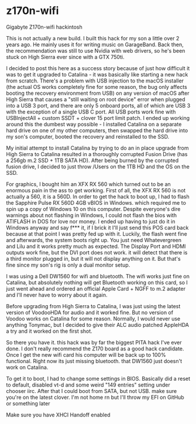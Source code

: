 # z170n-wifi
Gigabyte Z170n-wifi hackintosh

This is not actually a new build. I built this hack for my son a little over 2 years ago. He mainly uses it for writing music on GarageBand. Back then, the recommendation was still to use Nvidia with web drivers, so he's been stuck on High Sierra ever since with a GTX 750ti.

I decided to post this here as a success story because of just how difficult it was to get it upgraded to Catalina - it was basically like starting a new hack from scratch. There's a problem with USB injection to the macOS installer (the actual OS works completely fine for some reason, the bug only affects booting the recovery environment from USB) on any version of macOS after High Sierra that causes a "still waiting on root device" error when plugged into a USB 3 port, and there are only 5 onboard ports, all of which are USB 3 with the exception of a single USB C port. All USB ports work fine with USBInjectAll + custom SSDT + clover 15 port limit patch. I ended up working around this the dumbest way possible - I installed Catalina on a separate hard drive on one of my other computers, then swapped the hard drive into my son's computer, booted the recovery and reinstalled to the SSD.

My initial attempt to install Catalina by trying to do an in place upgrade from High Sierra to Catalina resulted in a thoroughly corrupted Fusion Drive (has a 256gb m.2 SSD + 1TB SATA HD). After being burned by the corrupted fusion drive, I decided to just throw /Users on the 1TB HD and the OS on the SSD.

For graphics, I bought him an XFX RX 560 which turned out to be an enormous pain in the ass to get working. First of all, the XFX RX 560 is not actually a 560, it is a 560D. In order to get the hack to boot up, I had to flash the Sapphire Pulse RX 560D 4GB vBIOS in Windows. which required me to spin up a copy of Windows 10 on this computer. Despite everyone's dire warnings about not flashing in Windows, I could not flash the bios with ATIFLASH in DOS for love nor money. I ended up having to just do it in Windows anyway and say f*** it, if I brick it I'll just send this POS card back because at that point I was pretty fed up with it. Luckily, the flash went fine and afterwards, the system boots right up. You just need Whatevergreen and Lilu and it works pretty much as expected. The Display Port and HDMI outputs work fine, but the DVI port does not work. it will detect that there is a third monitor plugged in, but it will not display anything on it. But that's fine since my son's rig is only a dual monitor setup.

I was using a Dell DW1560 for wifi and bluetooth. The wifi works just fine on Catalina, but absolutely nothing will get Bluetooth working on this card, so I just went ahead and ordered an official Apple Card + NGFF to m.2 adapter and I'll never have to worry about it again.

Before upgrading from High Sierra to Catalina, I was just using the latest version of VoodooHDA for audio and it worked fine. But no version of Voodoo works on Catalina for some reason. Normally, I would never use anything Tonymac, but I decided to give their ALC audio patched AppleHDA a try and it worked on the first shot.

So there you have it. this hack was by far the biggest PITA hack I've ever done. I don't really recommend the Z170 board as a good hack candidate. Once I get the new wifi card his computer will be back up to 100% functional. Right now its just missing bluetooth. that DW1560 just doesn't work on Catalina.




To get it to boot, I had to change some settings in BIOS. Basically did a reset to default, disabled vt-d and some weird "149 entries" setting under chooser iirc. After that I could boot from SATA, but not USB. make sure you're on the latest clover. I'm not home rn but I'll throw my EFI on GitHub or something later

Make sure you have XHCI Handoff enabled
